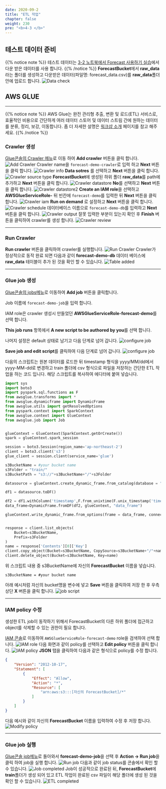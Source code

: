 ```yaml
---
date: 2020-09-2
title: "ETL 작업"
chapter: false
weight: 230
pre: "<b>4-3 </b>"
---
```



## 테스트 데이터 준비
{{% notice note %}}
테스트 데이터는 [3-2 노트북에서 Forecast 사용하기 실습](https://master.dsd6loerysixy.amplifyapp.com/ko/one-time-analytics/start-forecasting/)에서 다운 받은 데이터를 사용 합니다.
{{% /notice %}}
**ForecastBucket**에서 **raw_data**라는 폴더를 생성하고 다운받은 데이터(파일명: forecast_data.csv)를 **raw_data**폴더 안에 업로드 합니다.
![Data check](/images/mlops/s3-check.png) 




## AWS GLUE
***
{{% notice note %}}
AWS Glue는 완전 관리형 추출, 변환 및 로드(ETL) 서비스로, 효율적인 비용으로 간단하게 여러 데이터 스토어 및 데이터 스트림 간에 원하는 데이터를 분류, 정리, 보강, 이동합니다. 좀 더 자세한 설명은 [워크샵 소개](https://master.dsd6loerysixy.amplifyapp.com/ko/overview/#amazon-glue) 페이지를 참고 해주세요.
{{% /notice %}}
### Crawler 생성
[Glue콘솔의 Crawler 메뉴](https://ap-northeast-2.console.aws.amazon.com/glue/home?region=ap-northeast-2#catalog:tab=crawlers)로 이동 하여 **Add crawler** 버튼을 클릭 합니다.
![Add Crawler](/images/mlops/add-crawler.png)
Crawler name을 `forecast-demo-crawler`로 입력 하고 **Next** 버튼을 클릭 합니다.
![Crawler info](/images/mlops/crawler-info.png)
**Data sotres** 를 선택하고 **Next** 버튼을 클릭 합니다.
![Crawler source type ](/images/mlops/crawler-source-type.png)
**ForecastBucket**에 생성된 하위 폴더 **raw_data**를 path에 추가하고 **Next** 버튼을 클릭 합니다.
![Crawler datastore](/images/mlops/crawler-datastore.png)
**No**를 선택하고 **Next** 버튼을 클릭 합니다.
![Crawler datastore2](/images/mlops/crawler-datastore2.png)
**Create an IAM role**을 선택하고 **AWSGlueServiceRole-** 뒤 빈칸에 `forecast-demo`를 입력한 뒤 **Next** 버튼을 클릭 합니다.
![Crawler iam](/images/mlops/crawler-iam.png)
**Run on demand** 로 설정하고 **Next** 버튼을 클릭 합니다.
![Crawler schedule](/images/mlops/crawler-schedule.png)
데이터베이스 이름으로 `forecast-demo-db`를 입력하고 **Next** 버튼을 클릭 합니다.
![Crawler output](/images/mlops/crawler-output.png)
잘못 입력한 부분이 있는지 확인 후 **Finish** 버튼을 클릭하여 crawler를 생성 합니다.
![Crawler review](/images/mlops/crawler-review.png)

***
### Run Crawler 
**Run crawler** 버튼을 클릭하여 crawler를 실행합니다.
![Run Crawler](/images/mlops/run-crawler.png)
Crawler가 정상적으로 동작 완료 되면 다음과 같이 **forecast-demo-db** 데이터 베이스에 **raw_data** 테이블이 추가 된 것을 확인 할 수 있습니다.
![Table added](/images/mlops/glue-table.png)

***
### Glue job 생성
[Glue콘솔의 jobs메뉴](https://ap-northeast-2.console.aws.amazon.com/glue/home?region=ap-northeast-2#etl:tab=jobs)로 이동하여 **Add job** 버튼을 클릭합니다.

Job 이름에 `forecast-demo-job`을 입력 합니다.

IAM role은 crawler 생성시 만들었던 **AWSGlueServiceRole-forecast-demo**를 선택 합니다.

**This job runs** 항목에서 **A new script to be authored by you**를 선택 합니다.

나머지 설정은 default 상태로 남기고 다음 단계로 넘어 갑니다.
![configure job](/images/mlops/add-job.png)

**Save job and edit script**를 클릭하여 다음 단계로 넘어 갑니다.
![configure job](/images/mlops/add-job2.png)

다음의 스크립트는 원본 데이터를 로드한 뒤 timestamp 형식을 yyyy/MM/dd에서 yyyy-MM-dd로 변경하고 train 폴더에 csv 형식으로 파일을 저장하는 간단한 ETL 작업을 하는 코드 입니다. 해당 스크립트를 복사하여 에디터에 붙여 넣습니다.
```python
import sys
import boto3
import pyspark.sql.functions as F
from awsglue.transforms import *
from awsglue.dynamicframe import DynamicFrame
from awsglue.utils import getResolvedOptions
from pyspark.context import SparkContext
from awsglue.context import GlueContext
from awsglue.job import Job


glueContext = GlueContext(SparkContext.getOrCreate())
spark = glueContext.spark_session

session = boto3.Session(region_name='ap-northeast-2') 
client = boto3.client('s3')
glue_client = session.client(service_name='glue')

s3BucketName = #your bucket name
s3Folder = "train/"
s3BucketPath = "s3://"+s3BucketName+"/"+s3Folder

datasource = glueContext.create_dynamic_frame.from_catalog(database = "forecast-demo-db", table_name = "raw_data")

df1 = datasource.toDF()

df2 = df1.withColumn('timestamp',F.from_unixtime(F.unix_timestamp('timestamp', 'yyyy/MM/dd'),'yyyy-MM-dd'))
data_frame=DynamicFrame.fromDF(df2, glueContext, "data_frame")

glueContext.write_dynamic_frame.from_options(frame = data_frame, connection_type = "s3", connection_options = {"path":s3BucketPath}, format = "csv")


response = client.list_objects(
    Bucket=s3BucketName,
    Prefix=s3Folder
)
name = response['Contents'][0]['Key']
client.copy_object(Bucket=s3BucketName, CopySource=s3BucketName+"/"+name, Key=name+".csv")
client.delete_object(Bucket=s3BucketName, Key=name)
```

위 스크립트 내용 중 s3BucketName에 자신의 **ForecastBucket** 이름을 넣습니다.
```
s3BucketName = #your bucket name
```

아래 예시처럼 자신의 bucket명을 변수에 넣고 **Save** 버튼을 클릭하여 저장 한 후 우측 상단 **X** 버튼을 클릭 합니다.
![job script](/images/mlops/job-script.png)


***
### IAM policy 수정
생성한 ETL job이 동작하기 위해서 ForecastBucket의 다른 하위 폴더에 접근하고 object를 삭제할 수 있는 권한이 필요 합니다.

[IAM 콘솔](https://console.aws.amazon.com/iam/home?region=ap-northeast-2#/roles)로 이동하여 `AWSGlueServiceRole-forecast-demo` role을 검색하여 선택 합니다.
![IAM role](/images/mlops/iam-role.png)
다음 화면과 같이 policy를 선택하고 **Edit policy** 버튼을 클릭 합니다.
![IAM policy](/images/mlops/iam-policy.png)
**JSON** 탭을 클릭하여 다음과 같은 형식으로 policy를 수정 합니다.
```json
{
    "Version": "2012-10-17",
    "Statement": [
        {
            "Effect": "Allow",
            "Action": "*",
            "Resource": [
                "arn:aws:s3:::[자신의 ForecastBucket]/*"
            ]
        }
    ]
}
```
다음 예시와 같이 자신의 **ForecastBucket** 이름을 입력하여 수정 후 저장 합니다.
![Modify policy](/images/mlops/modify-policy.png)

***
### Glue job 실행
[Glue콘솔 job메뉴](https://ap-northeast-2.console.aws.amazon.com/glue/home?region=ap-northeast-2#etl:tab=jobs)로 돌아와서 **forecast-demo-job**을 선택 후 **Action -> Run job**을 클릭 하여 job을 실행 합니다.
![Run job](/images/mlops/run-job.png)
다음과 같이 job status를 콘솔에서 확인 할 수 있습니다.
![Job completed](/images/mlops/job-done.png)
Job이 성공적으로 완료된 뒤, **ForecastBucket**에 **train**폴더가 생성 되어 있고 ETL 작업이 완료된 csv 파일이 해당 폴더에 생성 된 것을 확인 할 수 있습니다.
![ETL completed](/images/mlops/etl-done.png)
